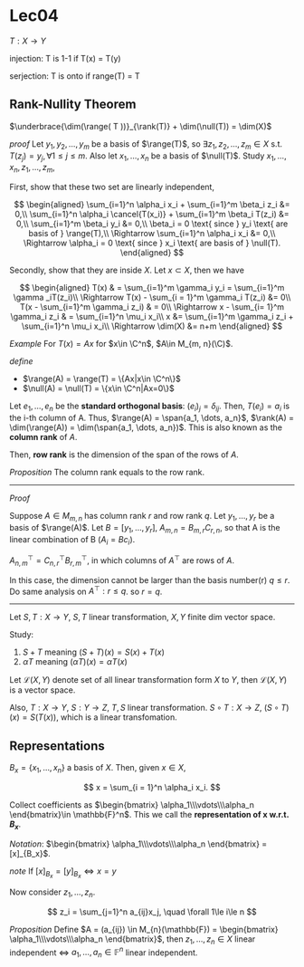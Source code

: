 # Lec04
$T: X\rightarrow Y$

injection: T is 1-1 if T(x) = T(y)

serjection: T is onto if range(T) = T


## Rank-Nullity Theorem
$\underbrace{\dim(\range( T ))}_{\rank(T)} + \dim(\null(T)) = \dim(X)$

*proof*
Let $y_1, y_2, \dots, y_m$ be a basis of $\range(T)$, so $\exists z_1, z_2, \dots, z_m \in X$ s.t. $T(z_j) = y_j,\, \forall 1\le j\le m$. Also let $x_1, \dots, x_n$ be a basis of $\null(T)$. Study $x_1, \dots,x_n, z_1, \dots, z_m$,


First, show that these two set are linearly independent,

$$
\begin{aligned}
\sum_{i=1}^n \alpha_i x_i + \sum_{i=1}^m \beta_i z_i &= 0,\\
\sum_{i=1}^n \alpha_i \cancel{T(x_i)} + \sum_{i=1}^m \beta_i T(z_i) &= 0,\\
\sum_{i=1}^m \beta_i y_i &= 0,\\
\beta_i = 0 \text{ since } y_i \text{ are basis of } \range(T),\\
\Rightarrow \sum_{i=1}^n \alpha_i x_i &= 0,\\
\Rightarrow \alpha_i = 0 \text{ since } x_i \text{ are basis of } \null(T).
\end{aligned}
$$

Secondly, show that they are inside $X$. Let $x\subset X$, then we have

$$
\begin{aligned}
    T(x) & =   \sum_{i=1}^m \gamma_i y_i = \sum_{i=1}^m \gamma _iT(z_i)\\
    \Rightarrow T(x) - \sum_{i = 1}^m \gamma_i T(z_i) &= 0\\
    T(x - \sum_{i=1}^m \gamma_i z_i) & = 0\\
    \Rightarrow x - \sum_{i= 1}^m \gamma_i z_i & = \sum_{i=1}^n \mu_i x_i\\
    x &= \sum_{i=1}^m \gamma_i z_i + \sum_{i=1}^n \mu_i x_i\\
    \Rightarrow \dim(X) &= n+m
\end{aligned}
$$

*Example*
For $T(x) = Ax$ for $x\in \C^n$, $A\in M_{m, n}(\C)$.

*define*
- $\range(A) = \range(T) = \{Ax|x\in \C^n\}$
- $\null(A) = \null(T) = \{x\in \C^n|Ax=0\}$

Let $e_1, \dots, e_n$ be the **standard orthogonal basis**: $(e_i)_j = \delta_{ij}$. Then, $T(e_i) = a_i$ is the i-th column of A. Thus, $\range(A) = \span{a_1, \dots, a_n}$, $\rank(A) = \dim(\range(A)) = \dim(\span{a_1, \dots, a_n})$. This is also known as the **column rank** of $A$.

Then, **row rank** is the dimension of the span of the rows of $A$.

*Proposition*
The column rank equals to the row rank.

---
*Proof*

Suppose $A\in M_{m, n}$ has column rank $r$ and row rank $q$. Let $y_1, \dots, y_r$ be a basis of $\range(A)$. Let $B = [y_1, \dots, y_r]$, $A_{m, n} = B_{m, r} C_{r, n}$, so that A is the linear combination of B ($A_i = Bc_i$).

$A^\top_{n, m} = C^\top_{n, r} B^\top_{r, m}$, in which columns of $A^\top$ are rows of $A$. 

In this case, the dimension cannot be larger than the basis number(r) $q\le r$. Do same analysis on $A^\top: r\le q$. so $r=q$.

---


Let $S, T: X\rightarrow Y$, $S, T$ linear transformation, $X, Y$ finite dim vector space.

Study:
1. $S+T$ meaning $(S+T)(x) = S(x) + T(x)$
2. $\alpha T$ meaning $(\alpha T)(x) = \alpha T(x)$


Let $\mathcal{L}(X, Y)$ denote set of all linear transformation form $X$ to $Y$, then $\mathcal{L}(X, Y)$ is a vector space.


Also, $T:X\rightarrow Y$, $S:Y\rightarrow Z$, $T, S$ linear transformation. $S\circ T :X\rightarrow Z$, $(S\circ T)(x) = S(T(x))$, which is a linear transfomation.


## Representations

$B_x = \{x_1, \dots, x_n\}$ a basis of $X$. Then, given $x\in X$,

$$
x = \sum_{i = 1}^n \alpha_i x_i.
$$

Collect coefficients as $\begin{bmatrix}
    \alpha_1\\\vdots\\\alpha_n
\end{bmatrix}\in \mathbb{F}^n$. This we call the **representation of x w.r.t. $B_x$**.

*Notation*: $\begin{bmatrix}
    \alpha_1\\\vdots\\\alpha_n
\end{bmatrix} = [x]_{B_x}$.

*note*
If $[x]_{B_x} = [y]_{B_x} \Longleftrightarrow x=y$


Now consider $z_1, \dots, z_n$. 

$$
z_i = \sum_{j=1}^n a_{ij}x_j, \quad \forall 1\le i\le n
$$

*Proposition*
Define $A = (a_{ij}) \in M_{n}(\mathbb{F}) = \begin{bmatrix}
    \alpha_1\\\vdots\\\alpha_n
\end{bmatrix}$, then $z_1, \dots, z_n \in X$ linear independent $\Longleftrightarrow$ $a_1, \dots, a_n \in \mathbb{F}^n$ linear independent.